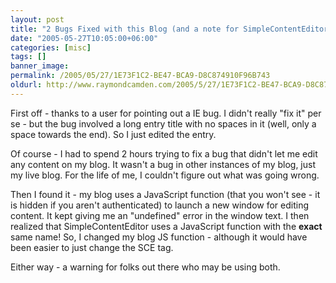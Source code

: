 ```yaml
---
layout: post
title: "2 Bugs Fixed with this Blog (and a note for SimpleContentEditor users!)"
date: "2005-05-27T10:05:00+06:00"
categories: [misc]
tags: []
banner_image: 
permalink: /2005/05/27/1E73F1C2-BE47-BCA9-D8C874910F96B743
oldurl: http://www.raymondcamden.com/2005/5/27/1E73F1C2-BE47-BCA9-D8C874910F96B743
---
```


First off - thanks to a user for pointing out a IE bug. I didn't really "fix it" per se - but the bug involved a long entry title with no spaces in it (well, only a space towards the end). So I just edited the entry.

Of course - I had to spend 2 hours trying to fix a bug that didn't let me edit any content on my blog. It wasn't a bug in other instances of my blog, just my live blog. For the life of me, I couldn't figure out what was going wrong. 

Then I found it - my blog uses a JavaScript function (that you won't see - it is hidden if you aren't authenticated) to launch a new window for editing content. It kept giving me an "undefined" error in the window text. I then realized that SimpleContentEditor uses a JavaScript function with the <b>exact</b> same name! So, I changed my blog JS function - although it would have been easier to just change the SCE tag. 

Either way - a warning for folks out there who may be using both.